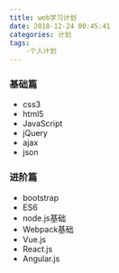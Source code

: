 ```yaml
---
title: web学习计划
date: 2018-12-24 00:45:41
categories: 计划
tags:
    -个人计划
---
```

### 基础篇
+ css3
+ html5
+ JavaScript
+ jQuery
+ ajax
+ json
<!-- more -->
### 进阶篇
+ bootstrap
+ ES6
+ node.js基础
+ Webpack基础
+ Vue.js
+ React.js
+ Angular.js
